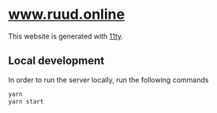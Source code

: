 # www.ruud.online

This website is generated with [11ty].

## Local development

In order to run the server locally, run the following commands

```bash
yarn
yarn start
```

[11ty]: https://www.11ty.dev/
